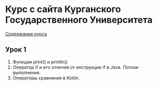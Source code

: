 <h1 text-size="12px">Курс с сайта Курганского Государственного Университета</h1>
<a href="http://it.kgsu.ru/Kotlin/oglav.html">Содержание курса</a>


<h2>Урок 1</h2>
<ol>
 <li>Функции print() и println()</li>
<li>Оператор if и его отличия от инструкции if в Java. Потоки выполнения.</li>
<li>Операторы сравнения в Kotlin.</li>
</ol>
